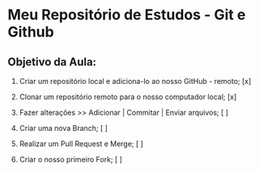 # Meu Repositório de Estudos - Git e Github

## Objetivo da Aula:

1. Criar um repositório local e adiciona-lo ao nosso GitHub - remoto; [x]

2. Clonar um repositório remoto para o nosso computador local; [x]

3. Fazer alterações >> Adicionar | Commitar | Enviar arquivos; [ ]

4. Criar uma nova Branch; [ ]

5. Realizar um Pull Request e Merge; [ ]

6. Criar o nosso primeiro Fork; [ ]

